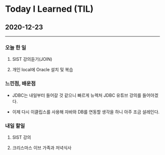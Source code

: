 Today I Learned (TIL)
===

## 2020-12-23

---

### 오늘 한 일


1. SIST 강의듣기(JOIN)

2. 개인 local에 Oracle 설치 및 복습



### 느낀점, 배운점

* JDBC는 내일부터 들어갈 것 같으니 빠르게 뉴렉처 JDBC 유튜브 강의를 들어야겠다.

* 이제 다시 이클립스를 사용해 자바와 DB를 연동할 생각을 하니 아주 조금 설레인다.

### 내일 할일 

1. SIST 강의

2. 크리스마스 이브 가족과 저녁식사


